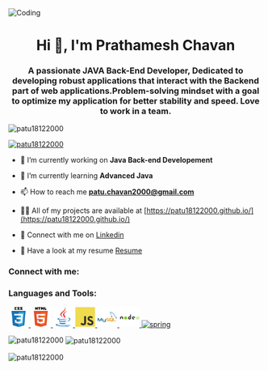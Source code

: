 <img alt="Coding" width="1200px" height="301px" src="https://tse3.mm.bing.net/th?id=OIP.8lYmtyFVLAsQ0VbWZRKnRwHaEK&pid=Api&P=0"/>
<h1 align="center">Hi 👋, I'm Prathamesh Chavan</h1>
<h3 align="center">A passionate JAVA Back-End Developer, Dedicated to developing robust applications that interact with the Backend part of web applications.Problem-solving mindset with a goal to optimize my application for better stability and speed. Love to work in a team.</h3>
<p align="left"> <img src="https://komarev.com/ghpvc/?username=patu18122000&label=Profile%20views&color=0e75b6&style=flat" alt="patu18122000" /> </p>


<p align="left"> <a href="https://github.com/ryo-ma/github-profile-trophy"><img src="https://github-profile-trophy.vercel.app/?username=patu18122000" alt="patu18122000" /></a> </p>

- 🔭 I’m currently working on **Java Back-end Developement**

- 🌱 I’m currently learning **Advanced Java**

- 📫 How to reach me **patu.chavan2000@gmail.com**

- 👨‍💻 All of my projects are available at [https://patu18122000.github.io/](https://patu18122000.github.io/)  
  
- 📝 Connect with me on <a href="https://www.linkedin.com/in/prathamesh-chavan-48871b167/">Linkedin<a/>

- 📄 Have a look at my resume <a href="https://drive.google.com/file/d/1DrEJJbzmkqSN8v8rnkaoG3EkAKpD8B_k/view?usp=share_link">Resume<a/>

<h3 align="left">Connect with me:</h3>
<p align="left">
</p>

<h3 align="left">Languages and Tools:</h3>
<p align="left"> <a href="https://www.w3schools.com/css/" target="_blank" rel="noreferrer"> <img src="https://raw.githubusercontent.com/devicons/devicon/master/icons/css3/css3-original-wordmark.svg" alt="css3" width="40" height="40"/> </a> <a href="https://www.w3.org/html/" target="_blank" rel="noreferrer"> <img src="https://raw.githubusercontent.com/devicons/devicon/master/icons/html5/html5-original-wordmark.svg" alt="html5" width="40" height="40"/> </a> <a href="https://www.java.com" target="_blank" rel="noreferrer"> <img src="https://raw.githubusercontent.com/devicons/devicon/master/icons/java/java-original.svg" alt="java" width="40" height="40"/> </a> <a href="https://developer.mozilla.org/en-US/docs/Web/JavaScript" target="_blank" rel="noreferrer"> <img src="https://raw.githubusercontent.com/devicons/devicon/master/icons/javascript/javascript-original.svg" alt="javascript" width="40" height="40"/> </a> <a href="https://www.mysql.com/" target="_blank" rel="noreferrer"> <img src="https://raw.githubusercontent.com/devicons/devicon/master/icons/mysql/mysql-original-wordmark.svg" alt="mysql" width="40" height="40"/> </a> <a href="https://nodejs.org" target="_blank" rel="noreferrer"> <img src="https://raw.githubusercontent.com/devicons/devicon/master/icons/nodejs/nodejs-original-wordmark.svg" alt="nodejs" width="40" height="40"/> </a> <a href="https://spring.io/" target="_blank" rel="noreferrer"> <img src="https://www.vectorlogo.zone/logos/springio/springio-icon.svg" alt="spring" width="40" height="40"/> </a> </p>

<p><img align="left" src="https://github-readme-stats.vercel.app/api/top-langs?username=patu18122000&show_icons=true&locale=en&layout=compact" alt="patu18122000" /></p>

<p>&nbsp;<img align="center" src="https://github-readme-stats.vercel.app/api?username=patu18122000&show_icons=true&locale=en" alt="patu18122000" /></p>

<p><img align="center" src="https://github-readme-streak-stats.herokuapp.com/?user=patu18122000&" alt="patu18122000" /></p>
